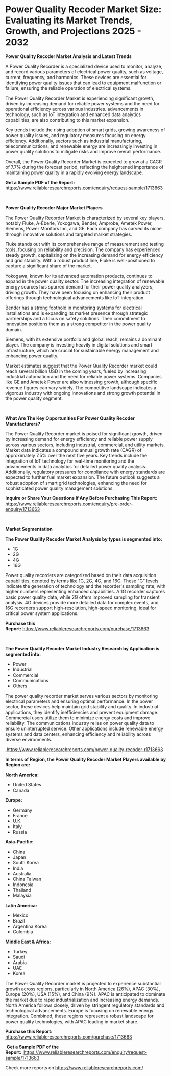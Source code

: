 <p><h1>Power Quality Recoder Market Size: Evaluating its Market Trends, Growth, and Projections 2025 - 2032</h1></p><p><strong>Power Quality Recoder Market Analysis and Latest Trends</strong></p>
<p><p>A Power Quality Recorder is a specialized device used to monitor, analyze, and record various parameters of electrical power quality, such as voltage, current, frequency, and harmonics. These devices are essential for identifying power quality issues that can lead to equipment malfunction or failure, ensuring the reliable operation of electrical systems.</p><p>The Power Quality Recorder Market is experiencing significant growth, driven by increasing demand for reliable power systems and the need for operational efficiency across various industries. advancements in technology, such as IoT integration and enhanced data analytics capabilities, are also contributing to this market expansion. </p><p>Key trends include the rising adoption of smart grids, growing awareness of power quality issues, and regulatory measures focusing on energy efficiency. Additionally, sectors such as industrial manufacturing, telecommunications, and renewable energy are increasingly investing in power quality solutions to mitigate risks and improve overall performance.</p><p>Overall, the Power Quality Recorder Market is expected to grow at a CAGR of 7.7% during the forecast period, reflecting the heightened importance of maintaining power quality in a rapidly evolving energy landscape.</p></p>
<p><strong>Get a Sample PDF of the Report:&nbsp;</strong> <a href="https://www.reliableresearchreports.com/enquiry/request-sample/1713663?utm_campaign=2809&utm_medium=2&utm_source=Github&utm_content=ia&utm_term=28032025&utm_id=power-quality-recoder">https://www.reliableresearchreports.com/enquiry/request-sample/1713663</a></p>
<p>&nbsp;</p>
<p><strong>Power Quality Recoder Major Market Players</strong></p>
<p><p>The Power Quality Recorder Market is characterized by several key players, notably Fluke, A-Eberle, Yokogawa, Bender, Amprobe, Ametek Power, Siemens, Power Monitors Inc, and GE. Each company has carved its niche through innovative solutions and targeted market strategies.</p><p>Fluke stands out with its comprehensive range of measurement and testing tools, focusing on reliability and precision. The company has experienced steady growth, capitalizing on the increasing demand for energy efficiency and grid stability. With a robust product line, Fluke is well-positioned to capture a significant share of the market.</p><p>Yokogawa, known for its advanced automation products, continues to expand in the power quality sector. The increasing integration of renewable energy sources has spurred demand for their power quality analyzers, driving growth. They have been focusing on enhancing their product offerings through technological advancements like IoT integration.</p><p>Bender has a strong foothold in monitoring systems for electrical installations and is expanding its market presence through strategic partnerships and a focus on safety solutions. Their commitment to innovation positions them as a strong competitor in the power quality domain.</p><p>Siemens, with its extensive portfolio and global reach, remains a dominant player. The company is investing heavily in digital solutions and smart infrastructure, which are crucial for sustainable energy management and enhancing power quality.</p><p>Market estimates suggest that the Power Quality Recorder market could reach several billion USD in the coming years, fueled by increasing industrial automation and the need for reliable power systems. Companies like GE and Ametek Power are also witnessing growth, although specific revenue figures can vary widely. The competitive landscape indicates a vigorous industry with ongoing innovations and strong growth potential in the power quality segment.</p></p>
<p>&nbsp;</p>
<p><strong>What Are The Key Opportunities For Power Quality Recoder Manufacturers?</strong></p>
<p><p>The Power Quality Recorder market is poised for significant growth, driven by increasing demand for energy efficiency and reliable power supply across various sectors, including industrial, commercial, and utility markets. Market data indicates a compound annual growth rate (CAGR) of approximately 7.5% over the next five years. Key trends include the integration of IoT technology for real-time monitoring and the advancements in data analytics for detailed power quality analysis. Additionally, regulatory pressures for compliance with energy standards are expected to further fuel market expansion. The future outlook suggests a robust adoption of smart grid technologies, enhancing the need for sophisticated power quality management solutions.</p></p>
<p><strong>Inquire or Share Your Questions If Any Before Purchasing This Report:</strong> <a href="https://www.reliableresearchreports.com/enquiry/pre-order-enquiry/1713663?utm_campaign=2809&utm_medium=2&utm_source=Github&utm_content=ia&utm_term=28032025&utm_id=power-quality-recoder">https://www.reliableresearchreports.com/enquiry/pre-order-enquiry/1713663</a></p>
<p>&nbsp;</p>
<p><strong>Market Segmentation</strong></p>
<p><strong>The Power Quality Recoder Market Analysis by types is segmented into:</strong></p>
<p><ul><li>1G</li><li>2G</li><li>4G</li><li>16G</li></ul></p>
<p><p>Power quality recorders are categorized based on their data acquisition capabilities, denoted by terms like 1G, 2G, 4G, and 16G. These "G" levels indicate the generation of technology and the recorder's sampling rate, with higher numbers representing enhanced capabilities. A 1G recorder captures basic power quality data, while 2G offers improved sampling for transient analysis. 4G devices provide more detailed data for complex events, and 16G recorders support high-resolution, high-speed monitoring, ideal for critical power system applications.</p></p>
<p><strong>Purchase this Report:&nbsp;</strong><a href="https://www.reliableresearchreports.com/purchase/1713663?utm_campaign=2809&utm_medium=2&utm_source=Github&utm_content=ia&utm_term=28032025&utm_id=power-quality-recoder">https://www.reliableresearchreports.com/purchase/1713663</a></p>
<p>&nbsp;</p>
<p><strong>The Power Quality Recoder Market Industry Research by Application is segmented into:</strong></p>
<p><ul><li>Power</li><li>Industrial</li><li>Commercial</li><li>Communications</li><li>Others</li></ul></p>
<p><p>The power quality recorder market serves various sectors by monitoring electrical parameters and ensuring optimal performance. In the power sector, these devices help maintain grid stability and quality. In industrial applications, they identify inefficiencies and prevent equipment damage. Commercial users utilize them to minimize energy costs and improve reliability. The communications industry relies on power quality data to ensure uninterrupted service. Other applications include renewable energy systems and data centers, enhancing efficiency and reliability across diverse environments.</p></p>
<p><a href="https://www.reliableresearchreports.com/power-quality-recoder-r1713663?utm_campaign=2809&utm_medium=2&utm_source=Github&utm_content=ia&utm_term=28032025&utm_id=power-quality-recoder">&nbsp;https://www.reliableresearchreports.com/power-quality-recoder-r1713663</a></p>
<p><strong>In terms of Region, the Power Quality Recoder Market Players available by Region are:</strong></p>
<p>
    <p> <strong> North America: </strong>
        <ul>
            <li>United States</li>
            <li>Canada</li>
        </ul>
        </p> 
    <p> <strong> Europe: </strong>
        <ul>
            <li>Germany</li>
            <li>France</li>
            <li>U.K.</li>
            <li>Italy</li>
            <li>Russia</li>
        </ul>
        </p> 
    <p> <strong> Asia-Pacific: </strong>
        <ul>
            <li>China</li>
            <li>Japan</li>
            <li>South Korea</li>
            <li>India</li>
            <li>Australia</li>
            <li>China Taiwan</li>
            <li>Indonesia</li>
            <li>Thailand</li>
            <li>Malaysia</li>
        </ul>
        </p> 
    <p> <strong> Latin America: </strong>
        <ul>
            <li>Mexico</li>
            <li>Brazil</li>
            <li>Argentina Korea</li>
            <li>Colombia</li>
        </ul>
        </p> 
    <p> <strong> Middle East & Africa: </strong>
        <ul>
            <li>Turkey</li>
            <li>Saudi</li>
            <li>Arabia</li>
            <li>UAE</li>
            <li>Korea</li>
        </ul>
    </p>
    </p>
<p><p>The Power Quality Recorder market is projected to experience substantial growth across regions, particularly in North America (26%), APAC (30%), Europe (20%), USA (15%), and China (9%). APAC is anticipated to dominate the market due to rapid industrialization and increasing energy demands. North America follows closely, driven by stringent regulatory standards and technological advancements. Europe is focusing on renewable energy integration. Combined, these regions represent a robust landscape for power quality technologies, with APAC leading in market share.</p></p>
<p><strong>Purchase this Report: </strong><a href="https://www.reliableresearchreports.com/purchase/1713663?utm_campaign=2809&utm_medium=2&utm_source=Github&utm_content=ia&utm_term=28032025&utm_id=power-quality-recoder">https://www.reliableresearchreports.com/purchase/1713663</a></p>
<p>&nbsp;<strong>Get a Sample PDF of the Report:&nbsp;&nbsp;</strong><a href="https://www.reliableresearchreports.com/enquiry/request-sample/1713663?utm_campaign=2809&utm_medium=2&utm_source=Github&utm_content=ia&utm_term=28032025&utm_id=power-quality-recoder">https://www.reliableresearchreports.com/enquiry/request-sample/1713663</a></p>
<p><strong></strong></p>
<p>Check more reports on <a href="https://www.reliableresearchreports.com/?utm_campaign=2809&utm_medium=2&utm_source=Github&utm_content=ia&utm_term=28032025&utm_id=power-quality-recoder">https://www.reliableresearchreports.com/</a></p>